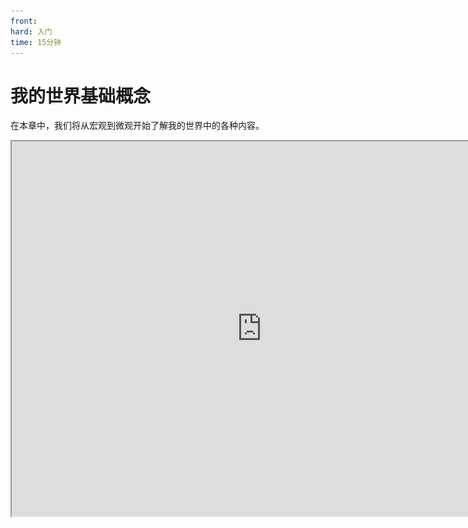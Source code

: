 ```yaml
---
front:
hard: 入门
time: 15分钟
---
```

# 我的世界基础概念

在本章中，我们将从宏观到微观开始了解我的世界中的各种内容。

<iframe src="https://cc.163.com/act/m/daily/iframeplayer/?id=62ce4236a240f794f8c2c745" width="800" height="600" allow="fullscreen"/>



## 存档、世界、区块

在我的世界中，玩家需要首先创建一个世界才能开始游戏。如下图为中国版的创建世界界面。

![](./images/1.jpg)

但是对于我们开发者来说，其更准确的名称应该为“存档”。

而我们进入游戏后看到的主世界、下届、末地，等不同的维度，才叫做一个“世界”

即存档，是所有世界和世界内的所有数据信息的总称。

每个世界都是由一个个区块构成的。区块是世界里一个大小为16x256x16个方块的部分，是游戏地图加载卸载的基本单位。

游戏一般只会加载玩家附近的区块和出生点区块，伴随着玩家的深入探索，会动态对区块进行加载和卸载，来保证游戏运行的效率。

区块的X坐标：Floor(X坐标 / 16)，区块的Z坐标：Floor(Z坐标 / 16)，Floor意为向下取整。

一个区块(X, Z)中坐标最小点的坐标为(X * 16, 0, Z * 16)，坐标最大点的坐标为(X * 16 + 15, 255, Z * 16 + 15)。

## 实体

实体指每一个在游戏中出现的动态的对象。

实体有很多种种类，下面列出了几种实体类型和对应的部分物品，供读者理解。

### 生物实体

- 羊
- 牛
- 蜜蜂

### 物品实体

- 呈掉落物形式的物品

### 抛射物实体

- 箭
- 雪球

### 方块实体

- 箱子
- 唱片机

> 方块实体中的箱子，唱片机，明明都是方块，为什么叫他方块实体。他们和普通方块有什么区别？

方块实体指可以存储数据的方块，例如箱子可以存储玩家存放在箱子内的物品信息，而一般的方块不具备该属性。具体该部分描述也可以查看下方[方块](#方块)的介绍。



同时玩家也是一种生物实体，包括本地玩家和其他玩家，在游戏中，由玩家自己控制的称为本地玩家，否则为其他玩家。

## 物品

物品栏中具有使用属性的物品、地面上的掉落物等都称为物品。其中掉落物也是实体的一种，是物品实体。

掉落物实际上是一个识别名为Item的实体，在玩家走到该实体附近的时候，会获取其实体对应的物品数据，并将其添加到物品栏中，删除掉落物实体。

##  方块

方块是组成世界的最小单位。并且我的世界的玩法就是由挖掘和放置方块展开的。

方块的长宽高均为1，不同的方块具有不同的材质。

部分方块拥有方块实体，可以用来存储方块的内部信息。

例如箱子是一个用来存储玩家物品的方块。玩家可以打开箱子存放物品栏中放不下的物品。在玩家存放物品后，程序会将其箱子内的物品信息存储到箱子对应的方块实体上。并且在箱子放置/销毁时，程序也会自动创建/删除其对应的方块实体。

## 模型和纹理

模型即游戏内方块、实体对应的外观形状。在中国版我的世界的开发中，可以使用两种模型。

一种是原版中使用的，基于多个立方体，通过拉伸，组合，旋转而组成的模型。

另一种是骨骼模型，即使用3dmax等建模软件搭建的模型。游戏中的大部分生物都可以被替换为骨骼模型，进而实现不同的表现效果。

模型不具有任何材质纹理，需要另外绘制材质纹理与其组合，下面是一个原版的僵尸的模型和其贴图。

![](./images/3.png)

<img src="./images/2.png" style="zoom:200%;" />

经过组合后，才成为我们游戏中的僵尸的样子。

![](./images/4.png)

同时，我们可以在游戏中动态对实体的贴图进行切换。例如在游戏中，马有不同的颜色，不同的品种，但是他们共用一个模型。我们可以使用同样的模型，并根据其内部的数据来切换它需要使用的贴图。

下图是游戏资源文件中马的贴图。可以看到骷髅马，僵尸马，骡，和不同颜色的马只是贴图的不同。使用得当可以大量减少重复劳动。

![](./images/5.png)

同时模型一般都配合有动画，例如海豚游泳的动画，来实现更好的视觉效果，带来更好的游戏体验。

动画可以由代码来控制播放时机，播放速度等等的属性。

![](./images/6.gif)

## 游戏界面

界面即我们在游戏中看到的所有用户交互区域。

例如点击熔炉后的烧制界面。

![](./images/7.png)

界面都由一个个小的控件组成、比如图片、进度条、按钮、文本。

这些单个的控件组成在一起，再配合上操作的逻辑，就形成了游戏中的界面。

再中国版中我们制作的界面一般为手机端界面，所以需要考虑如何更方便手机端触摸的操作。

如果需要适配电脑端操作，则需要分别制作双端的界面，并判断用户的运行平台，再决定渲染出哪个界面。

## 粒子和特效

在游戏中我们常常需要借助粒子特效来加强视觉的表达效果。

例如营火的冒烟粒子。

![](./images/8.png)

在模组的制作中，我们一般用粒子和序列帧，来完成此类的效果。

### 序列帧

通过一帧帧的图片不断进行切换形成的动画效果，在游戏中为一个平面面片。

### 粒子

通过不断发射多个不同大小规模的平面面片形成的特效效果，通过替换贴图材质等可以模拟丰富的表现。